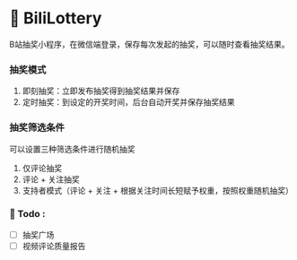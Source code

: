 # 🎁 BiliLottery
B站抽奖小程序，在微信端登录，保存每次发起的抽奖，可以随时查看抽奖结果。

### 抽奖模式
1. 即刻抽奖：立即发布抽奖得到抽奖结果并保存
2. 定时抽奖：到设定的开奖时间，后台自动开奖并保存抽奖结果

### 抽奖筛选条件
可以设置三种筛选条件进行随机抽奖
1. 仅评论抽奖 
2. 评论 + 关注抽奖 
3. 支持者模式（评论 + 关注 + 根据关注时间长短赋予权重，按照权重随机抽奖）

### :pencil: Todo :
- [ ] 抽奖广场
- [ ] 视频评论质量报告
